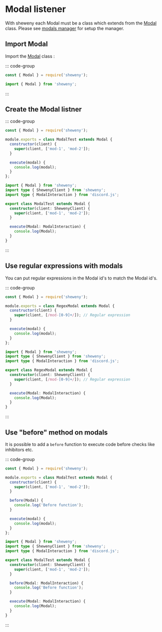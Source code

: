 # Modal listener

With sheweny each Modal must be a class which extends from the [Modal](../../docs/structures/Modal.md) class.
Please see [modals manager](../managers/Modals) for setup the manager.

## Import Modal

Import the [Modal](../../docs/structures/Modal.md) class :

::: code-group

```js [Javascript CJS]
const { Modal } = require('sheweny');
```

```ts [Typescript ESM]
import { Modal } from 'sheweny';
```

:::

## Create the Modal listner

::: code-group

```js [Javascript CJS]
const { Modal } = require('sheweny');

module.exports = class ModalTest extends Modal {
  constructor(client) {
    super(client, ['mod-1', 'mod-2']);
  }

  execute(modal) {
    console.log(modal);
  }
};
```

```ts [Typescript ESM]
import { Modal } from 'sheweny';
import type { ShewenyClient } from 'sheweny';
import type { ModalInteraction } from 'discord.js';

export class ModalTest extends Modal {
  constructor(client: ShewenyClient) {
    super(client, ['mod-1', 'mod-2']);
  }

  execute(Modal: ModalInteraction) {
    console.log(Modal);
  }
}
```

:::

## Use regular expressions with modals

You can put regular expressions in the Modal id's to match the Modal id's.

::: code-group

```js [Javascript CJS]
const { Modal } = require('sheweny');

module.exports = class RegexModal extends Modal {
  constructor(client) {
    super(client, [/mod-[0-9]+/]); // Regular expression
  }

  execute(modal) {
    console.log(modal);
  }
};
```

```ts [Typescript ESM]
import { Modal } from 'sheweny';
import type { ShewenyClient } from 'sheweny';
import type { ModalInteraction } from 'discord.js';

export class RegexModal extends Modal {
  constructor(client: ShewenyClient) {
    super(client, [/mod-[0-9]+/]); // Regular expression
  }

  execute(Modal: ModalInteraction) {
    console.log(Modal);
  }
}
```

:::

## Use "before" method on modals

It is possible to add a `before` function to execute code before checks like inhibitors etc.

::: code-group

```js [Javascript CJS]
const { Modal } = require('sheweny');

module.exports = class ModalTest extends Modal {
  constructor(client) {
    super(client, ['mod-1', 'mod-2']);
  }

  before(Modal) {
    console.log('Before function');
  }

  execute(modal) {
    console.log(modal);
  }
};
```

```ts [Typescript ESM]
import { Modal } from 'sheweny';
import type { ShewenyClient } from 'sheweny';
import type { ModalInteraction } from 'discord.js';

export class ModalTest extends Modal {
  constructor(client: ShewenyClient) {
    super(client, ['mod-1', 'mod-2']);
  }

  before(Modal: ModalInteraction) {
    console.log('Before function');
  }

  execute(Modal: ModalInteraction) {
    console.log(Modal);
  }
}
```

:::
